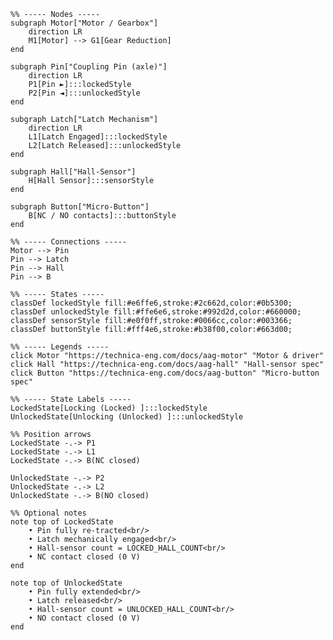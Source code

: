    %% ----- Nodes -----
    subgraph Motor["Motor / Gearbox"]
        direction LR
        M1[Motor] --> G1[Gear Reduction]
    end

    subgraph Pin["Coupling Pin (axle)"]
        direction LR
        P1[Pin ►]:::lockedStyle
        P2[Pin ◄]:::unlockedStyle
    end

    subgraph Latch["Latch Mechanism"]
        direction LR
        L1[Latch Engaged]:::lockedStyle
        L2[Latch Released]:::unlockedStyle
    end

    subgraph Hall["Hall‑Sensor"]
        H[Hall Sensor]:::sensorStyle
    end

    subgraph Button["Micro‑Button"]
        B[NC / NO contacts]:::buttonStyle
    end

    %% ----- Connections -----
    Motor --> Pin
    Pin --> Latch
    Pin --> Hall
    Pin --> B

    %% ----- States -----
    classDef lockedStyle fill:#e6ffe6,stroke:#2c662d,color:#0b5300;
    classDef unlockedStyle fill:#ffe6e6,stroke:#992d2d,color:#660000;
    classDef sensorStyle fill:#e0f0ff,stroke:#0066cc,color:#003366;
    classDef buttonStyle fill:#fff4e6,stroke:#b38f00,color:#663d00;

    %% ----- Legends -----
    click Motor "https://technica-eng.com/docs/aag-motor" "Motor & driver"
    click Hall "https://technica-eng.com/docs/aag-hall" "Hall‑sensor spec"
    click Button "https://technica-eng.com/docs/aag-button" "Micro‑button spec"

    %% ----- State Labels -----
    LockedState[Locking (Locked) ]:::lockedStyle
    UnlockedState[Unlocking (Unlocked) ]:::unlockedStyle

    %% Position arrows
    LockedState -.-> P1
    LockedState -.-> L1
    LockedState -.-> B(NC closed)

    UnlockedState -.-> P2
    UnlockedState -.-> L2
    UnlockedState -.-> B(NO closed)

    %% Optional notes
    note top of LockedState
        • Pin fully re‑tracted<br/>
        • Latch mechanically engaged<br/>
        • Hall‑sensor count = LOCKED_HALL_COUNT<br/>
        • NC contact closed (0 V)
    end

    note top of UnlockedState
        • Pin fully extended<br/>
        • Latch released<br/>
        • Hall‑sensor count = UNLOCKED_HALL_COUNT<br/>
        • NO contact closed (0 V)
    end
